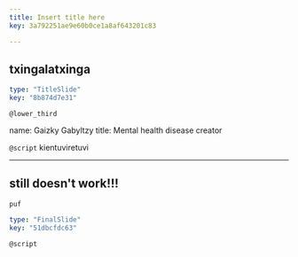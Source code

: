 ```yaml
---
title: Insert title here
key: 3a792251ae9e60b0ce1a8af643201c83

---
```

## txingalatxinga

```yaml
type: "TitleSlide"
key: "8b874d7e31"
```

`@lower_third`

name: Gaizky Gabyltzy
title: Mental health disease creator


`@script`
kientuviretuvi


---
## still doesn't work!!!

 `puf`

```yaml
type: "FinalSlide"
key: "51dbcfdc63"
```

`@script`


